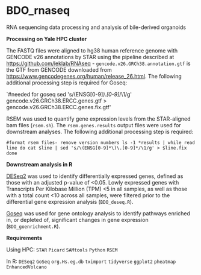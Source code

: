 # BDO_rnaseq

RNA sequencing data processing and analysis of bile-derived organoids

**Processing on Yale HPC cluster**

The FASTQ files were aligned to hg38 human reference genome with GENCODE v26 annotations by STAR using the pipeline described at https://github.com/leklab/RNAseq - `gencode.v26.GRCh38.annotation.gtf` is the GTF from GENCODE downloaded from https://www.gencodegenes.org/human/release_26.html. The following additional processing step is required for Goseq:

`#needed for goseq
sed 's/\(ENSG[0-9]*\)\.[0-9]*/\1/g' gencode.v26.GRCh38.ERCC.genes.gtf > gencode.v26.GRCh38.ERCC.genes.fix.gtf'

RSEM was used to quantify gene expression levels from the STAR-aligned bam files (`rsem.sh`). The ```rsem.genes.results``` output files were used for downstream analyses. The following additional processing step is required:

`#format rsem files- remove version numbers
  ls -1 *results | while read line
  do
  	cat $line | sed 's/\(ENSG[0-9]*\)\.[0-9]*/\1/g' > $line.fix
  done`

**Downstream analysis in R**

[DESeq2](https://bioconductor.org/packages/release/bioc/vignettes/DESeq2/inst/doc/DESeq2.html) was used to identify differentially expressed genes, defined as those with an adjusted p-value of <0.05. Lowly expressed genes with Transcripts Per Kilobase Million (TPM) <5 in all samples, as well as those with a total count <10 across all samples, were filtered prior to the differential gene expression analysis (`BDO_deseq.R`).

[Goseq](https://bioconductor.org/packages/release/bioc/vignettes/goseq/inst/doc/goseq.pdf) was used for gene ontology analysis to identify pathways enriched in, or depleted of, significant changes in gene expression (`BDO_goenrichment.R`). 

**Requirements**

Using HPC:
`STAR`
`Picard`
`SAMtools`
`Python`
`RSEM`

In R:
`DESeq2`
`GoSeq`
`org.Hs.eg.db`
`tximport`
`tidyverse`
`ggplot2`
`pheatmap`
`EnhancedVolcano`



